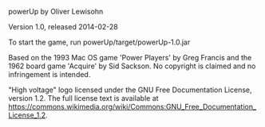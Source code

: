 powerUp by Oliver Lewisohn

Version 1.0, released 2014-02-28

To start the game, run powerUp/target/powerUp-1.0.jar

Based on the 1993 Mac OS game 'Power Players' by Greg Francis and the 1962 board game 'Acquire' by Sid Sackson. No copyright is claimed and no infringement is intended.

"High voltage" logo licensed under the GNU Free Documentation License, version 1.2. The full license text is available at https://commons.wikimedia.org/wiki/Commons:GNU_Free_Documentation_License_1.2.
